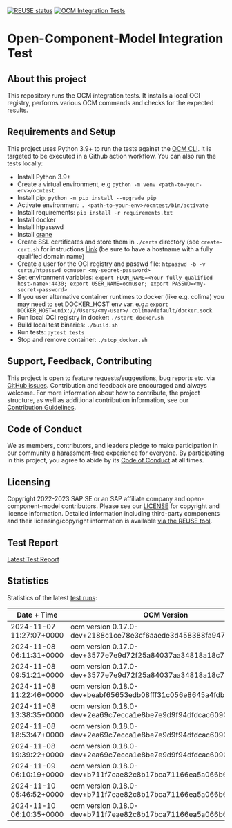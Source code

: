 [![REUSE status](https://api.reuse.software/badge/github.com/open-component-model/ocm-integrationtest)](https://api.reuse.software/info/github.com/open-component-model/ocm-integrationtest) [![OCM Integration Tests](https://github.com/open-component-model/ocm-integrationtest/actions/workflows/integrationtest.yaml/badge.svg?branch=main)](https://open-component-model.github.io/ocm-integrationtest/report.html)

# Open-Component-Model Integration Test

## About this project

This repository runs the OCM integration tests. It installs a local OCI registry, performs various OCM commands and checks for the expected results.

## Requirements and Setup

This project uses Python 3.9+ to run the tests against the [OCM CLI](https://github.com/open-component-model/ocm). It is targeted to be executed in a Github action workflow. You can also run the tests locally:

* Install Python 3.9+
* Create a virtual environment, e.g `python -m venv <path-to-your-env>/ocmtest`
* Install pip: `python -m pip install --upgrade pip`
* Activate environment: `. <path-to-your-env>/ocmtest/bin/activate`
* Install requirements: `pip install -r requirements.txt`
* Install docker
* Install htpasswd
* Install [crane](https://github.com/google/go-containerregistry/blob/main/cmd/crane/doc/crane.md)
* Create SSL certificates and store them in `./certs` directory (see `create-cert.sh` for instructions [Link](create-cert.sh) (be sure to have a hostname with a fully qualified domain name)
* Create a user for the OCI registry and passwd file: `htpasswd -b -v certs/htpasswd ocmuser <my-secret-password>`
* Set environment variables: `export FDQN_NAME=<Your fully qualified host-name>:4430; export USER_NAME=ocmuser; export PASSWD=<my-secret-password>`
* If you user alternative container runtimes to docker (like e.g. colima) you may need to set DOCKER_HOST env var. e.g.: `export DOCKER_HOST=unix:///Users/<my-user>/.colima/default/docker.sock`
* Run local OCI registry in docker: `./start_docker.sh`
* Build local test binaries: `./build.sh`
* Run tests: `pytest tests`
* Stop and remove container: `./stop_docker.sh`

## Support, Feedback, Contributing

This project is open to feature requests/suggestions, bug reports etc. via [GitHub issues](https://github.com/open-component-model/ocm-integrationtest/issues). Contribution and feedback are encouraged and always welcome. For more information about how to contribute, the project structure, as well as additional contribution information, see our [Contribution Guidelines](CONTRIBUTING.md).

## Code of Conduct

We as members, contributors, and leaders pledge to make participation in our community a harassment-free experience for everyone. By participating in this project, you agree to abide by its [Code of Conduct](CODE_OF_CONDUCT.md) at all times.

## Licensing

Copyright 2022-2023 SAP SE or an SAP affiliate company and open-component-model contributors. Please see our [LICENSE](LICENSE) for copyright and license information. Detailed information including third-party components and their licensing/copyright information is available [via the REUSE tool](https://api.reuse.software/info/github.com/open-component-model/ocm-integrationtest).

## Test Report

[Latest Test Report](https://open-component-model.github.io/ocm-integrationtest/report.html)

## Statistics

Statistics of the latest [test runs](https://github.com/open-component-model/ocm-integrationtest/actions/workflows/integrationtest.yaml):

Date + Time | OCM Version | Result
------------|-------------|-------
2024-11-07 11:27:07+0000 | ocm version 0.17.0-dev+2188c1ce78e3cf6aaede3d458388fa947891c581 | &#9989; (passed)
2024-11-08 06:11:31+0000 | ocm version 0.17.0-dev+3577e7e9d72f25a84037aa34818a18c735e95d0a | &#9989; (passed)
2024-11-08 09:51:21+0000 | ocm version 0.17.0-dev+3577e7e9d72f25a84037aa34818a18c735e95d0a | &#9989; (passed)
2024-11-08 11:22:46+0000 | ocm version 0.18.0-dev+beabf65653edb08fff31c056e8645a4fdba75c72 | &#9989; (passed)
2024-11-08 13:38:35+0000 | ocm version 0.18.0-dev+2ea69c7ecca1e8be7e9d9f94dfdcac6090f1c69d | &#9989; (passed)
2024-11-08 18:53:47+0000 | ocm version 0.18.0-dev+2ea69c7ecca1e8be7e9d9f94dfdcac6090f1c69d | &#9989; (passed)
2024-11-08 19:39:22+0000 | ocm version 0.18.0-dev+2ea69c7ecca1e8be7e9d9f94dfdcac6090f1c69d | &#9989; (passed)
2024-11-09 06:10:19+0000 | ocm version 0.18.0-dev+b711f7eae82c8b17bca71166ea5a066b6061573c | &#9989; (passed)
2024-11-10 05:46:52+0000 | ocm version 0.18.0-dev+b711f7eae82c8b17bca71166ea5a066b6061573c | &#9989; (passed)
2024-11-10 06:10:35+0000 | ocm version 0.18.0-dev+b711f7eae82c8b17bca71166ea5a066b6061573c | &#9989; (passed)
